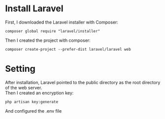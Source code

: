<h1><a id="Install_Laravel_0"></a>Install Laravel</h1>
<p>First, I downloaded the Laravel installer with Composer:</p>
<pre><code class="language-sh">composer global require <span class="hljs-string">"laravel/installer"</span>
</code></pre>
<p>Then I created the project with composer:</p>
<pre><code class="language-sh">composer create-project --prefer-dist laravel/laravel web
</code></pre>
<h1><a id="Setting_11"></a>Setting</h1>
<p>After installation, Laravel pointed to the public directory as the root directory of the web server.<br>
Then I created an encryption key:</p>
<pre><code class="language-sh">php artisan key:generate
</code></pre>
<p>And configured the .env file</p>
